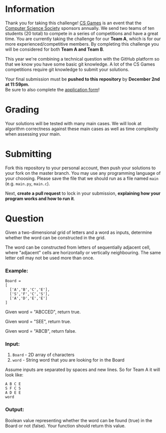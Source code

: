 # Information

Thank you for taking this challenge! [CS Games](https://2023.csgames.org/) is an event that the [Computer Science Society](https://css.uwindsor.ca) sponsors annually. We send two teams of ten students (20 total) to compete in a series of competitions and have a great time. You are currently taking the challenge for our **Team A**, which is for our more experienced/competitive members. By completing this challenge you will be considered for both **Team A and Team B**.

This year we're combining a technical question with the GitHub platform so that we know you have some basic git knowledge. A lot of the CS Games competitions require git knowledge to submit your solutions.

Your final submission must be **pushed to this repository** by **December 2nd at 11:59pm.**  
Be sure to also complete the [application form](https://forms.office.com/r/R4A1JyB3Xf)!

# Grading

Your solutions will be tested with many main cases. We will look at algorithm correctness against these main cases as well as time complexity when assessing your main.

# Submitting

Fork this repository to your personal account, then push your solutions to your fork on the master branch. You may use any programming language of your choosing. Please save the file that we should run as a file named `main` (e.g. `main.py`, `main.c`).

Next, **create a pull request** to lock in your submission, **explaining how your program works and how to run it**.

# Question

Given a two-dimensional grid of letters and a word as inputs, determine whether the word can be constructed in the grid.

The word can be constructed from letters of sequentially adjacent cell, where "adjacent" cells are horizontally or vertically neighbouring. The same letter cell may not be used more than once.

### Example:
```
Board =
[
  ['A','B','C','E'],
  ['S','F','C','S'],
  ['A','D','E','E']
]
```

Given word = "ABCCED", return true.

Given word = "SEE", return true.

Given word = "ABCB", return false.


### Input:
1) `Board` - 2D array of characters
2) `word` - String word that you are looking for in the Board

Assume inputs are separated by spaces and new lines. So for Team A it will look like:
```
A B C E
S F C S
A D E E
word
```



### Output:
Boolean value representing whether the word can be found (true) in the Board or not (false). Your function should return this value.
